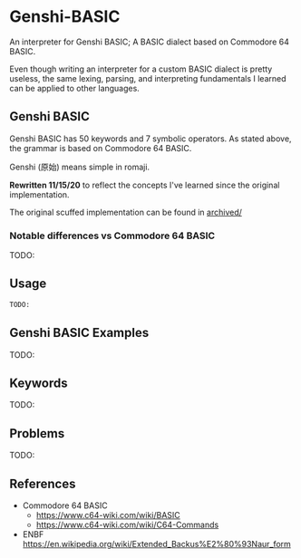 # Genshi-BASIC

An interpreter for Genshi BASIC; A BASIC dialect based on Commodore 64 BASIC.

Even though writing an interpreter for a custom BASIC dialect is pretty useless, the same 
lexing, parsing, and interpreting fundamentals I learned can be applied to other languages.


## Genshi BASIC
Genshi BASIC has 50 keywords and 7 symbolic operators.
As stated above, the grammar is based on Commodore 64 BASIC.

Genshi (原始) means simple in romaji.

**Rewritten 11/15/20** to reflect the concepts I've learned since the original implementation.

The original scuffed implementation can be found in [archived/](archived/)


### Notable differences vs Commodore 64 BASIC
TODO:


## Usage
```python
TODO:
```


## Genshi BASIC Examples
TODO:


## Keywords
TODO:


## Problems
TODO:


## References
* Commodore 64 BASIC 
  * https://www.c64-wiki.com/wiki/BASIC
  * https://www.c64-wiki.com/wiki/C64-Commands
* ENBF https://en.wikipedia.org/wiki/Extended_Backus%E2%80%93Naur_form
